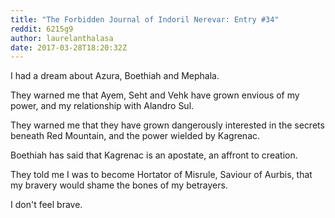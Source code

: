 ```yaml
---
title: "The Forbidden Journal of Indoril Nerevar: Entry #34"
reddit: 6215g9
author: laurelanthalasa
date: 2017-03-28T18:20:32Z
---
```


I had a dream about Azura, Boethiah and Mephala.

They warned me that Ayem, Seht and Vehk have grown envious of my power, and my relationship with Alandro Sul.

They warned me that they have grown dangerously interested in the secrets beneath Red Mountain, and the power wielded by Kagrenac.

Boethiah has said that Kagrenac is an apostate, an affront to creation.

They told me I was to become Hortator of Misrule, Saviour of Aurbis, that my bravery would shame the bones of my betrayers.

I don't feel brave.
